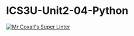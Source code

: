 # ICS3U-Unit2-04-Python

[![Mr Coxall's Super Linter](https://github.com/marshall-demars/ICS3U-Unit2-04-Python/workflows/Mr%20Coxall's%20Super%20Linter/badge.svg)](https://github.com/marshall-demars/ICS3U-Unit2-04-Python/actions/)

